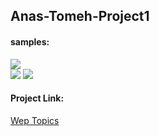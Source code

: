 ## Anas-Tomeh-Project1

#### samples:
<img src="https://github.com/JSD-0923/Anas-Tomeh-Project1/assets/92824861/1ee27a44-fe6e-4c88-bd8e-9aef4fc893a3" >
<div>
  <img src="https://github.com/JSD-0923/Anas-Tomeh-Project1/assets/92824861/073a834e-37bb-4cbf-bb34-4fe1ea5d5201" >
  <img src="https://github.com/JSD-0923/Anas-Tomeh-Project1/assets/92824861/c803c85c-9886-4abb-bf27-09db00934966" >
</div>



#### Project Link:
[Wep Topics](https://jsd-0923.github.io/Anas-Tomeh-Project1/)
